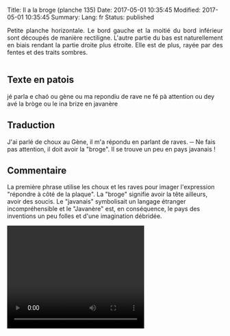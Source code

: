 Title: Il a la broge (planche 135)
Date: 2017-05-01 10:35:45
Modified: 2017-05-01 10:35:45
Summary: 
Lang: fr
Status: published

<p style="text-align:justify;">Petite planche horizontale. Le bord gauche et la moitié du bord inférieur sont découpés de manière rectiligne. L'autre partie du bas est naturellement en biais rendant la partie droite plus étroite. Elle est de plus, rayée par des fentes et des traits sombres.</p>

<figure class="image-block" style="float: center;">
  <img alt="" src="{static}/images/planche_135.png">
  <figcaption style="max-width: 565px"></figcaption>
</figure>

## Texte en patois
jé parla  e chaó ou gène ou ma repondiu de rave   ne fé pà attention ou dey avé la bròge ou le ina brize en  javanère

## Traduction
J'ai parlé de choux au Gène, il m'a répondu en parlant de raves.
─   Ne fais pas attention, il doit avoir la "broge". Il se trouve un peu en pays javanais !

## Commentaire
La première phrase utilise les choux et les raves pour imager l'expression "répondre à côté de la plaque".
La "broge" signifie avoir la tête ailleurs, avoir des soucis.
Le "javanais" symbolisait un langage étranger incompréhensible et le "Javanère" est, en conséquence, le pays des inventions un peu folles et d'une imagination débridée.



<video width="320" height="240" controls>
  <source src="https://d1njpgd0ygatdn.cloudfront.net/video_135-2.mp4" type="video/mp4">
</video>
